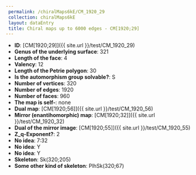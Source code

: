 ```yaml
--- 
 permalink: /chiralMaps6kE/CM_1920_29 
 collection: chiralMaps6kE
 layout: dataEntry
 title: Chiral maps up to 6000 edges - CM[1920;29]
---
```


- **ID**: [CM[1920;29]]({{ site.url }}/test/CM_1920_29)
- **Genus of the underlying surface**: 321
- **Length of the face**: 4
- **Valency**: 12
- **Length of the Petrie polygon**: 30
- **Is the automorphism group solvable?**: S
- **Number of vertices**: 320
- **Number of edges**: 1920
- **Number of faces**: 960
- **The map is self-**: none
- **Dual map**: [CM[1920;56]]({{ site.url }}/test/CM_1920_56)
- **Mirror (enantihomorphic) map**: [CM[1920;32]]({{ site.url }}/test/CM_1920_32)
- **Dual of the mirror image**: [CM[1920;55]]({{ site.url }}/test/CM_1920_55)
- **Z_q-Exponent?**: 2
- **No idea**:  7:32
- **No idea**: Y
- **No idea**: Y
- **Skeleton**: Sk(320;205)
- **Some other kind of skeleton**: PlhSk(320;67)
